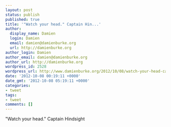 ```yaml
---
layout: post
status: publish
published: true
title: '"Watch your head." Captain Hin...'
author:
  display_name: Damien
  login: Damien
  email: damien@damienburke.org
  url: http://damienburke.org
author_login: Damien
author_email: damien@damienburke.org
author_url: http://damienburke.org
wordpress_id: 2528
wordpress_url: http://www.damienburke.org/2012/10/08/watch-your-head-captain-hin/
date: '2012-10-08 00:19:11 +0000'
date_gmt: '2012-10-08 05:19:11 +0000'
categories:
- tweet
tags:
- tweet
comments: []
---
```

<p>"Watch your head." Captain Hindsight</p>
